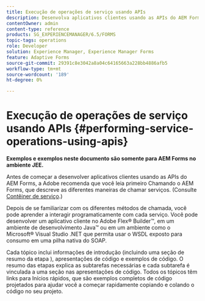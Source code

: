 ```yaml
---
title: Execução de operações de serviço usando APIs
description: Desenvolva aplicativos clientes usando as APIs do AEM Forms.
contentOwner: admin
content-type: reference
products: SG_EXPERIENCEMANAGER/6.5/FORMS
topic-tags: operations
role: Developer
solution: Experience Manager, Experience Manager Forms
feature: Adaptive Forms
source-git-commit: 29391c8e3042a8a04c64165663a228bb4886afb5
workflow-type: tm+mt
source-wordcount: '189'
ht-degree: 0%

---
```


# Execução de operações de serviço usando APIs {#performing-service-operations-using-apis}

**Exemplos e exemplos neste documento são somente para AEM Forms no ambiente JEE.**

Antes de começar a desenvolver aplicativos clientes usando as APIs do AEM Forms, a Adobe recomenda que você leia primeiro Chamando o AEM Forms, que descreve as diferentes maneiras de chamar serviços. (Consulte [Contêiner de serviço](/help/forms/developing/service-container.md#service-container).)

Depois de se familiarizar com os diferentes métodos de chamada, você pode aprender a interagir programaticamente com cada serviço. Você pode desenvolver um aplicativo cliente no Adobe Flex® Builder™, em um ambiente de desenvolvimento Java™ ou em um ambiente como o Microsoft® Visual Studio .NET que permita usar o WSDL exposto para consumo em uma pilha nativa do SOAP.

Cada tópico inclui informações de introdução (incluindo uma seção de resumo da etapa ), apresentações de código e exemplos de código. O resumo das etapas explica as subtarefas necessárias e cada subtarefa é vinculada a uma seção nas apresentações de código. Todos os tópicos têm links para Inícios rápidos, que são exemplos completos de código projetados para ajudar você a começar rapidamente copiando e colando o código no seu projeto.
